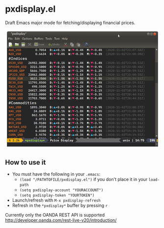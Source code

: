 # pxdisplay.el

Draft Emacs major mode for fetching/displaying financial prices.

![pxdisplay screenshot](pxdisplay.png)

## How to use it

* You must have the following in your `.emacs`:
  * `(load "/PATHTOFILE/pxdisplay.el")` if you don't place it in your `load-path`
  * `(setq pxdisplay-account "YOURACCOUNT")`
  * `(setq pxdisplay-token "YOURTOKEN")`
* Launch/refresh with `M-x pxdisplay-refresh`
* Refresh in the `*pxdisplay*` buffer by pressing `r`

Currently only the OANDA REST API is supported http://developer.oanda.com/rest-live-v20/introduction/
